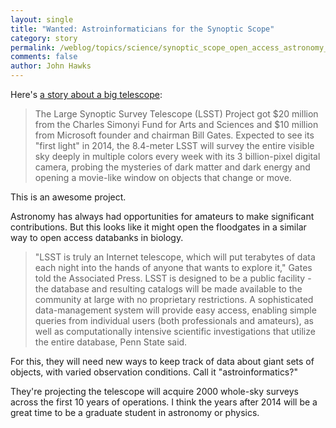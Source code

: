 ```yaml
---
layout: single 
title: "Wanted: Astroinformaticians for the Synoptic Scope" 
category: story
permalink: /weblog/topics/science/synoptic_scope_open_access_astronomy_2008.html
comments: false 
author: John Hawks 
---
```



<p>
Here's <a href="http://www.networkworld.com/community/node/23514">a story about a big telescope</a>:
</p>

<blockquote>The Large Synoptic Survey Telescope (LSST) Project got $20 million from the Charles Simonyi Fund for Arts and Sciences and $10 million from Microsoft founder and chairman Bill Gates. Expected to see its "first light" in 2014, the 8.4-meter LSST will survey the entire visible sky deeply in multiple colors every week with its 3 billion-pixel digital camera, probing the mysteries of dark matter and dark energy and opening a movie-like window on objects that change or move.</blockquote>

<p>
This is an awesome project.
</p>

<p>
Astronomy has always had opportunities for amateurs to make significant contributions. But this looks like it might open the floodgates in a similar way to open access databanks in biology. 
</p>

<blockquote>"LSST is truly an Internet telescope, which will put terabytes of data each night into the hands of anyone that wants to explore it," Gates told the Associated Press. LSST is designed to be a public facility - the database and resulting catalogs will be made available to the community at large with no proprietary restrictions. A sophisticated data-management system will provide easy access, enabling simple queries from individual users (both professionals and amateurs), as well as computationally intensive scientific investigations that utilize the entire database, Penn State said.</blockquote>

<p>
For this, they will need new ways to keep track of data about giant sets of objects, with varied observation conditions. Call it "astroinformatics?" 
</p>

<p>
They're projecting the telescope will acquire 2000 whole-sky surveys across the first 10 years of operations. I think the years after 2014 will be a great time to be a graduate student in astronomy or physics. 
</p>

